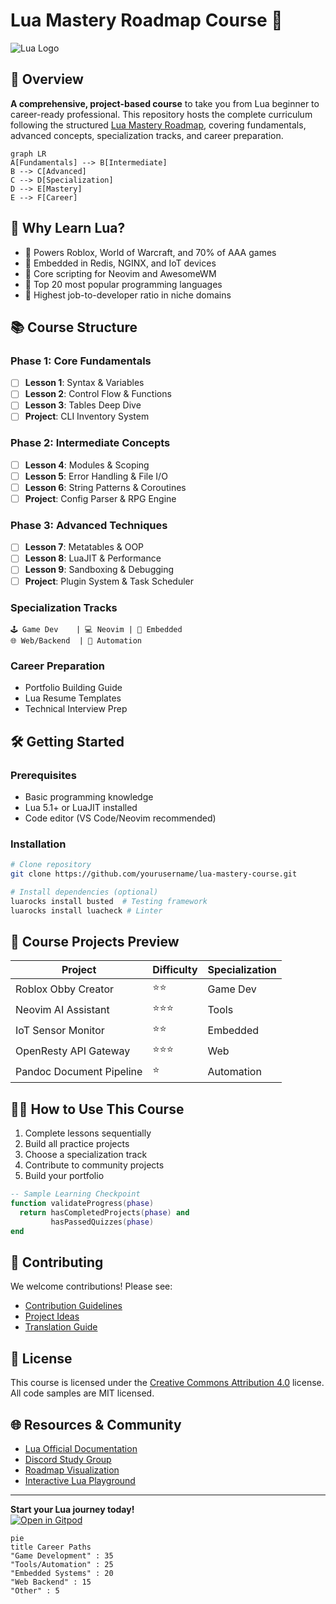 # Lua Mastery Roadmap Course 🚀

![Lua Logo](https://upload.wikimedia.org/wikipedia/commons/thumb/c/cf/Lua-Logo.svg/1200px-Lua-Logo.svg.png)

## 📖 Overview
**A comprehensive, project-based course** to take you from Lua beginner to career-ready professional. This repository hosts the complete curriculum following the structured [Lua Mastery Roadmap](https://github.com/yourusername/lua-mastery-roadmap), covering fundamentals, advanced concepts, specialization tracks, and career preparation.

```mermaid
graph LR
A[Fundamentals] --> B[Intermediate]
B --> C[Advanced]
C --> D[Specialization]
D --> E[Mastery]
E --> F[Career]
```

## 🌟 Why Learn Lua?
- 🔹 Powers Roblox, World of Warcraft, and 70% of AAA games
- 🔹 Embedded in Redis, NGINX, and IoT devices
- 🔹 Core scripting for Neovim and AwesomeWM
- 🔹 Top 20 most popular programming languages
- 🔹 Highest job-to-developer ratio in niche domains

## 📚 Course Structure

### Phase 1: Core Fundamentals
- [ ] **Lesson 1**: Syntax & Variables
- [ ] **Lesson 2**: Control Flow & Functions
- [ ] **Lesson 3**: Tables Deep Dive
- [ ] **Project**: CLI Inventory System

### Phase 2: Intermediate Concepts
- [ ] **Lesson 4**: Modules & Scoping
- [ ] **Lesson 5**: Error Handling & File I/O
- [ ] **Lesson 6**: String Patterns & Coroutines
- [ ] **Project**: Config Parser & RPG Engine

### Phase 3: Advanced Techniques
- [ ] **Lesson 7**: Metatables & OOP
- [ ] **Lesson 8**: LuaJIT & Performance
- [ ] **Lesson 9**: Sandboxing & Debugging
- [ ] **Project**: Plugin System & Task Scheduler

### Specialization Tracks
```
🕹️ Game Dev    | 💻 Neovim | 🔌 Embedded
🌐 Web/Backend  | 🤖 Automation
```

### Career Preparation
- Portfolio Building Guide
- Lua Resume Templates
- Technical Interview Prep

## 🛠️ Getting Started

### Prerequisites
- Basic programming knowledge
- Lua 5.1+ or LuaJIT installed
- Code editor (VS Code/Neovim recommended)

### Installation
```bash
# Clone repository
git clone https://github.com/yourusername/lua-mastery-course.git

# Install dependencies (optional)
luarocks install busted  # Testing framework
luarocks install luacheck # Linter
```

## 🧪 Course Projects Preview
| Project | Difficulty | Specialization |
|---------|------------|---------------|
| Roblox Obby Creator | ⭐⭐ | Game Dev |
| Neovim AI Assistant | ⭐⭐⭐ | Tools |
| IoT Sensor Monitor | ⭐⭐ | Embedded |
| OpenResty API Gateway | ⭐⭐⭐ | Web |
| Pandoc Document Pipeline | ⭐ | Automation |

## 👨‍🏫 How to Use This Course
1. Complete lessons sequentially
2. Build all practice projects
3. Choose a specialization track
4. Contribute to community projects
5. Build your portfolio

```lua
-- Sample Learning Checkpoint
function validateProgress(phase)
  return hasCompletedProjects(phase) and 
         hasPassedQuizzes(phase)
end
```

## 🤝 Contributing
We welcome contributions! Please see:
- [Contribution Guidelines](CONTRIBUTING.md)
- [Project Ideas](IDEAS.md)
- [Translation Guide](TRANSLATING.md)

## 📜 License
This course is licensed under the [Creative Commons Attribution 4.0](LICENSE) license. All code samples are MIT licensed.

## 🌐 Resources & Community
- [Lua Official Documentation](https://www.lua.org/docs.html)
- [Discord Study Group](https://discord.gg/your-invite)
- [Roadmap Visualization](https://yourdomain.com/roadmap)
- [Interactive Lua Playground](https://replit.com/@yourusername/lua-mastery)

---

**Start your Lua journey today!**  
[![Open in Gitpod](https://gitpod.io/button/open-in-gitpod.svg)](https://gitpod.io/#https://github.com/yourusername/lua-mastery-course)

```mermaid
pie
title Career Paths
"Game Development" : 35
"Tools/Automation" : 25
"Embedded Systems" : 20
"Web Backend" : 15
"Other" : 5
```
